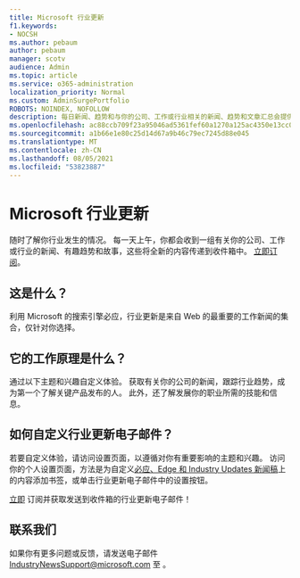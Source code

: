 ```yaml
---
title: Microsoft 行业更新
f1.keywords:
- NOCSH
ms.author: pebaum
author: pebaum
manager: scotv
audience: Admin
ms.topic: article
ms.service: o365-administration
localization_priority: Normal
ms.custom: AdminSurgePortfolio
ROBOTS: NOINDEX, NOFOLLOW
description: 每日新闻、趋势和与你的公司、工作或行业相关的新闻、趋势和文章汇总会提供全新的收件箱。
ms.openlocfilehash: ac88ccb709f23a95046ad5361fef60a1270a125ac4350e13cc0e192adcdf17b2
ms.sourcegitcommit: a1b66e1e80c25d14d67a9b46c79ec7245d88e045
ms.translationtype: MT
ms.contentlocale: zh-CN
ms.lasthandoff: 08/05/2021
ms.locfileid: "53823887"
---
```

# <a name="microsoft-industry-updates"></a>Microsoft 行业更新

随时了解你行业发生的情况。 每一天上午，你都会收到一组有关你的公司、工作或行业的新闻、有趣趋势和故事，这些将全新的内容传递到收件箱中。 [立即订阅](https://www.bing.com/news/professional?pn=setting&mkt=en-us&asnl=1&form)。

## <a name="what-is-it"></a>这是什么？

利用 Microsoft 的搜索引擎必应，行业更新是来自 Web 的最重要的工作新闻的集合，仅针对你选择。

## <a name="how-does-it-work"></a>它的工作原理是什么？

通过以下主题和兴趣自定义体验。 获取有关你的公司的新闻，跟踪行业趋势，成为第一个了解关键产品发布的人。 此外，还了解发展你的职业所需的技能和信息。

## <a name="how-do-i-customize-my-industry-updates-email"></a>如何自定义行业更新电子邮件？

若要自定义体验，请访问设置页面，以遵循对你有重要影响的主题和兴趣。 访问你的个人设置页面，方法是为自定义[必应、Edge 和 Industry Updates 新闻稿](https://www.bing.com/news/professional?pn=setting&mkt=en-us&form=BAWLOG&frb=1)上的内容添加书签，或单击行业更新电子邮件中的设置按钮。

[立即](https://www.bing.com/news/professional?pn=setting&mkt=en-us&asnl=1&form=BAWLOG&frb=1) 订阅并获取发送到收件箱的行业更新电子邮件！

## <a name="contact-us"></a>联系我们

如果你有更多问题或反馈，请发送电子邮件 <IndustryNewsSupport@microsoft.com> 至 。
